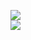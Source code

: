[![](https://img.shields.io/badge/Made%20With-Github%20Spray-lightgrey.svg?style=for-the-badge&logo=github)](https://github.com/Annihil/github-spray#27415)  
[![](https://i.imgur.com/2DrTn0Z.gif)](https://github.com/Annihil/github-spray)